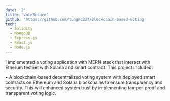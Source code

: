 ```yaml
---
date: '2'
title: 'VoteSecure'
github: 'https://github.com/tungnd237/Blockchain-based-voting'
tech:
  - Solidity
  - MongoDB
  - Express.js 
  - React.js 
  - Node.js
---
```


I implemented a voting application with MERN stack that interact with Etherum testnet with Solana and smart contract. This project included: 

• A blockchain-based decentralized voting system with deployed smart contracts on Ethereum and Solana blockchains to ensure transparency and security. This will enhanced system trust by implementing tamper-proof and transparent voting logic.

